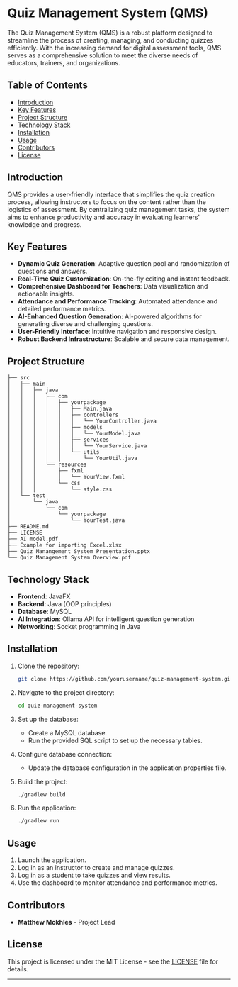 # Quiz Management System (QMS)

The Quiz Management System (QMS) is a robust platform designed to streamline the process of creating, managing, and conducting quizzes efficiently. With the increasing demand for digital assessment tools, QMS serves as a comprehensive solution to meet the diverse needs of educators, trainers, and organizations.

## Table of Contents

- [Introduction](#introduction)
- [Key Features](#key-features)
- [Project Structure](#project-structure)
- [Technology Stack](#technology-stack)
- [Installation](#installation)
- [Usage](#usage)
- [Contributors](#contributors)
- [License](#license)

## Introduction

QMS provides a user-friendly interface that simplifies the quiz creation process, allowing instructors to focus on the content rather than the logistics of assessment. By centralizing quiz management tasks, the system aims to enhance productivity and accuracy in evaluating learners' knowledge and progress.

## Key Features

- **Dynamic Quiz Generation**: Adaptive question pool and randomization of questions and answers.
- **Real-Time Quiz Customization**: On-the-fly editing and instant feedback.
- **Comprehensive Dashboard for Teachers**: Data visualization and actionable insights.
- **Attendance and Performance Tracking**: Automated attendance and detailed performance metrics.
- **AI-Enhanced Question Generation**: AI-powered algorithms for generating diverse and challenging questions.
- **User-Friendly Interface**: Intuitive navigation and responsive design.
- **Robust Backend Infrastructure**: Scalable and secure data management.

## Project Structure

```
├── src
│   ├── main
│   │   ├── java
│   │   │   ├── com
│   │   │   │   ├── yourpackage
│   │   │   │   │   ├── Main.java
│   │   │   │   │   ├── controllers
│   │   │   │   │   │   └── YourController.java
│   │   │   │   │   ├── models
│   │   │   │   │   │   └── YourModel.java
│   │   │   │   │   ├── services
│   │   │   │   │   │   └── YourService.java
│   │   │   │   │   └── utils
│   │   │   │   │       └── YourUtil.java
│   │   │   └── resources
│   │   │       ├── fxml
│   │   │       │   └── YourView.fxml
│   │   │       └── css
│   │   │           └── style.css
│   └── test
│       └── java
│           └── com
│               └── yourpackage
│                   └── YourTest.java
├── README.md
├── LICENSE
├── AI model.pdf
├── Example for importing Excel.xlsx
├── Quiz Manangement System Presentation.pptx
└── Quiz Management System Overview.pdf
```

## Technology Stack

- **Frontend**: JavaFX
- **Backend**: Java (OOP principles)
- **Database**: MySQL
- **AI Integration**: Ollama API for intelligent question generation
- **Networking**: Socket programming in Java

## Installation

1. Clone the repository:
   ```sh
   git clone https://github.com/yourusername/quiz-management-system.git
   ```
2. Navigate to the project directory:
   ```sh
   cd quiz-management-system
   ```
3. Set up the database:
   - Create a MySQL database.
   - Run the provided SQL script to set up the necessary tables.

4. Configure database connection:
   - Update the database configuration in the application properties file.

5. Build the project:
   ```sh
   ./gradlew build
   ```

6. Run the application:
   ```sh
   ./gradlew run
   ```

## Usage

1. Launch the application.
2. Log in as an instructor to create and manage quizzes.
3. Log in as a student to take quizzes and view results.
4. Use the dashboard to monitor attendance and performance metrics.

## Contributors

- **Matthew Mokhles** - Project Lead

## License

This project is licensed under the MIT License - see the [LICENSE](LICENSE.md) file for details.

---
